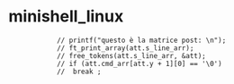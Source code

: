 # minishell_linux

				// printf("questo è la matrice post: \n");
				// ft_print_array(att.s_line_arr);
				// free_tokens(att.s_line_arr, &att);
				// if (att.cmd_arr[att.y + 1][0] == '\0')
				// 	break ;